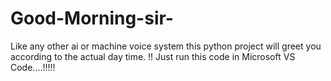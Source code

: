 # Good-Morning-sir-
Like any other ai or machine voice system this python project will greet you according to the actual day time. !! Just run this code in Microsoft VS Code....!!!!!
